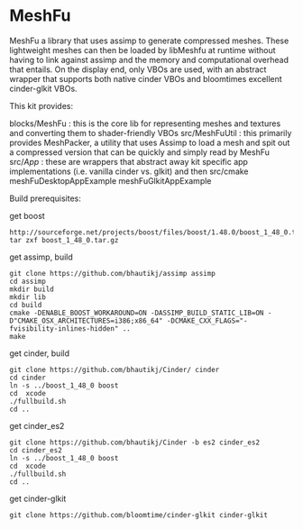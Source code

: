 MeshFu
======

MeshFu a library that uses assimp to generate compressed meshes. These lightweight meshes can then be loaded by libMeshfu at runtime without having to link against assimp and the memory and computational overhead that entails. On the display end, only VBOs are used, with an abstract wrapper that supports both native cinder VBOs and bloomtimes excellent cinder-glkit VBOs.

This kit provides:

blocks/MeshFu : this is the core lib for representing meshes and textures and converting them to shader-friendly VBOs
src/MeshFuUtil : this primarily provides MeshPacker, a utility that uses Assimp to load a mesh and spit out a compressed version that can be quickly and simply read by MeshFu
src/*App* : these are wrappers that abstract away kit specific app implementations (i.e. vanilla cinder vs. glkit) and then 
src/cmake
meshFuDesktopAppExample
meshFuGlkitAppExample

Build prerequisites:

get boost

    http://sourceforge.net/projects/boost/files/boost/1.48.0/boost_1_48_0.tar.gz/download
    tar zxf boost_1_48_0.tar.gz

get assimp, build

    git clone https://github.com/bhautikj/assimp assimp
    cd assimp
    mkdir build
    mkdir lib
    cd build
    cmake -DENABLE_BOOST_WORKAROUND=ON -DASSIMP_BUILD_STATIC_LIB=ON -D"CMAKE_OSX_ARCHITECTURES=i386;x86_64" -DCMAKE_CXX_FLAGS="-fvisibility-inlines-hidden" ..
    make

get cinder, build

    git clone https://github.com/bhautikj/Cinder/ cinder
    cd cinder
    ln -s ../boost_1_48_0 boost
    cd  xcode
    ./fullbuild.sh
    cd ..

get cinder_es2

    git clone https://github.com/bhautikj/Cinder -b es2 cinder_es2 
    cd cinder_es2
    ln -s ../boost_1_48_0 boost
    cd  xcode
    ./fullbuild.sh
    cd ..

get cinder-glkit

    git clone https://github.com/bloomtime/cinder-glkit cinder-glkit
